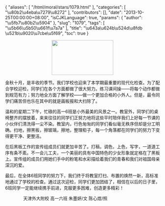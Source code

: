 {
    "aliases": [
        "/html/moral/stars/1079.html"
    ],
    "categories": [
        "\u80b2\u4eba\u7279\u8272"
    ],
    "contributors": [],
    "date": "2013-10-25T00:00:00+08:00",
    "isCJKLanguage": true,
    "params": {
        "author": "\u5fb7\u80b2\u5904"
    },
    "slug": "1079",
    "tags": [
        "\u5b66\u5b50\u661f\u7a7a"
    ],
    "title": "\u643a\u624b\u524d\u8fdb  \u521b\u9020\u7cbe\u5f69",
    "toc": true
}


<img
    src="https://cdn.tfls.online/mirror/full/35fccb3e78d3c76b4e98393cce8995ac19068ef5.jpg"
    style="display:block;margin-left:auto;margin-right:auto;"
    decoding="async"
    fetchpriority="auto"
    loading="lazy"
    height="113"
    width="200"
/>







  





金秋十月，是丰收的季节。我们学校也迎来了本学期最重要的现代化检查。为了配合学校迎检，同学们在各个方面都做了很大努力。练习课间操——将每个动作都做到规范有力；努力地全方面了解学校——做一个更加合格的小外人。但是，最令同学们痛苦但也乐在其中的就是画板报和大扫除了。




温和的星期二下午，忙碌的高一6班是小外最美的风景之一。教室外，同学们的桌椅整齐的摆放着，来来往往的同学们正努力地将这些平时陪伴我们上好每一节课的小伙伴们清洗得一尘不染。教室内，行色匆匆的同学们看似毫无秩序但却是分工明确。扫地，擦黑板，擦玻璃，擦地，整理柜子，每一个角落都在同学们的努力下变得更干净、更整洁。




在后黑板工作的宣传组成员们就更加辛苦了。打稿，调色，上色，写字，一道道工序有条不紊。不一会儿工夫，一个美丽的具有中国特色的少女形象就定格在了黑板上。宣传组的成员们用她们手中的粉笔和水彩描绘着我们的青春和我们对祖国母亲深沉的爱。




最后，在全体6班同学的努力下，我们终于将教室打扫、布置的焕然一新，高标准地通过了学校的检查。通过这次迎检，同学们更加团结了，相信在以后的日子里，6班同学一定能继续携手前进，克服更多困难，创造更多精彩！




               天津外大附校 高一六班 朱墨妍/文 陈心煜/照



